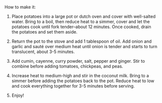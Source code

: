 How to make it:


1. Place potatoes into a large pot or dutch oven and cover with well-salted water. Bring to a boil, then reduce heat to a simmer, cover and let the potatoes cook until fork tender–about 12 minutes. Once cooked, drain the potatoes and set them aside.


2. Return the pot to the stove and add 1 tablespoon of oil. Add onion and garlic and sauté over medium heat until onion is tender and starts to turn translucent, about 3-5 minutes.


3. Add cumin, cayenne, curry powder, salt, pepper and ginger. Stir to combine before adding tomatoes, chickpeas, and peas.


4. Increase heat to medium-high and stir in the coconut milk. Bring to a simmer before adding the potatoes back to the pot. Reduce heat to low and cook everything together for 3-5 minutes before serving.


5. Enjoy!